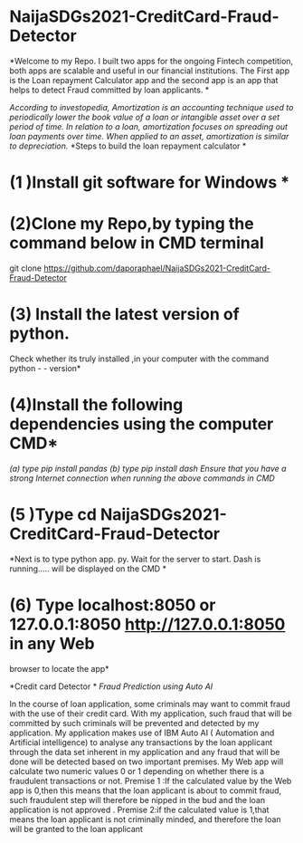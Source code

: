 # NaijaSDGs2021-CreditCard-Fraud-Detector
*Welcome to my Repo. I built two apps for the ongoing Fintech competition, 
both apps are scalable and useful in our financial institutions. The First 
app is the Loan repayment Calculator app and the second app is an app that 
helps to detect Fraud committed by  loan applicants. *

*According to investopedia, Amortization is an accounting technique used to 
periodically lower the book value of a loan or intangible asset over a set 
period of time. In relation to a loan, amortization focuses on spreading 
out loan payments over time. When applied to an asset, amortization is 
similar to depreciation.*
*Steps to build the loan repayment calculator *
# (1 )Install git software for Windows *

# (2)Clone my Repo,by typing the command below in CMD terminal 

  git clone https://github.com/daporaphael/NaijaSDGs2021-CreditCard-Fraud-Detector 

# (3) Install the latest version of python.
Check whether its truly installed ,in your computer with the command python - - version*

# (4)Install the following dependencies using the computer CMD*
*(a) type pip install pandas*
*(b) type pip install dash*
*Ensure that you have a strong Internet connection when running the above 
commands in CMD*

# (5 )Type cd NaijaSDGs2021-CreditCard-Fraud-Detector

*Next is to type python app. py. 
Wait for the server to start.
Dash is 
running..... will be displayed on the CMD *

# (6) Type localhost:8050 or 127.0.0.1:8050 <http://127.0.0.1:8050> in any Web 
browser to locate the app*

*Credit card Detector *
*Fraud Prediction using Auto AI*

In the course of loan application, some criminals may want to commit fraud 
with the use of their credit card. With my application, such fraud that 
will be committed by such  criminals will be  prevented and detected by my 
application. My application makes use of IBM Auto AI ( Automation and 
Artificial intelligence) to analyse any transactions by the loan applicant 
through the data set inherent in my  application and any fraud that will be 
done will be detected based on two important premises. My Web app will 
calculate two numeric values 0 or 1 depending on whether there is a 
fraudulent transactions or not. 
Premise 1 :If the calculated value by the Web app is 0,then this means that 
the loan applicant is about to commit fraud, such fraudulent step will 
therefore be nipped in the bud and the loan application is not approved . 
Premise 2:if the calculated value is 1,that means the loan applicant is not 
criminally minded, and therefore the loan will be granted to the loan 
applicant 
